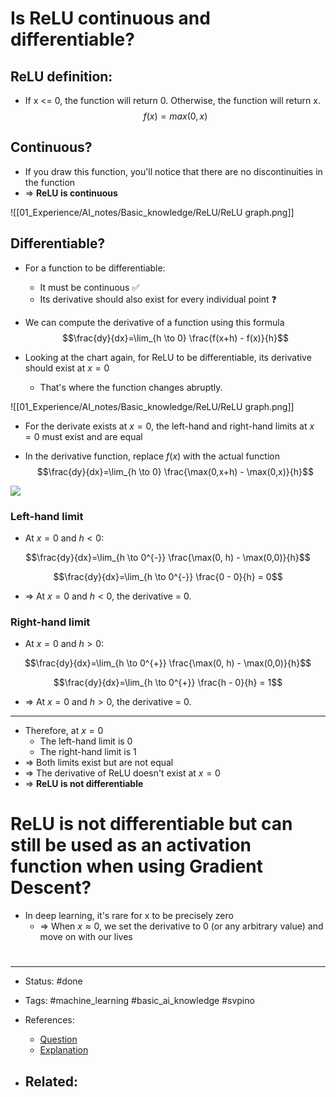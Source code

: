 # Is ReLU continuous and differentiable?
## ReLU definition:
- If x <= 0, the function will return 0. Otherwise, the function will return x.
$$f(x) = max(0, x)$$
## Continuous?
- If you draw this function, you'll notice that there are no discontinuities in the function
- => **ReLU is continuous**

![[01_Experience/AI_notes/Basic_knowledge/ReLU/ReLU graph.png]]

## Differentiable?

- For a function to be differentiable:
	- It must be continuous ✅
	- Its derivative should also exist for every individual point ❓

- We can compute the derivative of a function using this formula
$$\frac{dy}{dx}=\lim_{h \to 0} \frac{f(x+h) - f(x)}{h}$$

- Looking at the chart again, for ReLU to be differentiable, its derivative should exist at $x = 0$
	- That's where the function changes abruptly. 

![[01_Experience/AI_notes/Basic_knowledge/ReLU/ReLU graph.png]]

- For the derivate exists at $x = 0$, the left-hand and right-hand limits at $x = 0$ must exist and are equal


- In the derivative function, replace $f(x)$ with the actual function
$$\frac{dy}{dx}=\lim_{h \to 0} \frac{\max(0,x+h) - \max(0,x)}{h}$$


![](https://api.typefully.com/media-p/d4a9efff-86d6-4485-87e2-f3e12a666edb/)

### Left-hand limit
- At $x = 0$ and $h < 0$:

$$\frac{dy}{dx}=\lim_{h \to 0^{-}} \frac{\max(0, h) - \max(0,0)}{h}$$

$$\frac{dy}{dx}=\lim_{h \to 0^{-}} \frac{0 - 0}{h} = 0$$

- => At $x = 0$ and $h < 0$, the derivative = 0.

### Right-hand limit
- At $x = 0$ and $h > 0$:

$$\frac{dy}{dx}=\lim_{h \to 0^{+}} \frac{\max(0, h) - \max(0,0)}{h}$$

$$\frac{dy}{dx}=\lim_{h \to 0^{+}} \frac{h - 0}{h} = 1$$

- => At $x = 0$ and $h > 0$, the derivative = 0.

---

- Therefore, at $x = 0$
	- The left-hand limit is 0
	- The right-hand limit is 1
- => Both limits exist but are not equal
- => The derivative of ReLU doesn't exist at $x = 0$
- => **ReLU is not differentiable**

# ReLU is not differentiable but can still be used as an activation function when using Gradient Descent?

- In deep learning, it's rare for x to be precisely zero
	- => When $x \approx 0$, we set the derivative to 0 (or any arbitrary value) and move on with our lives



# 

---
- Status: #done

- Tags: #machine_learning #basic_ai_knowledge #svpino

- References:
	- [Question](https://twitter.com/svpino/status/1495835736100073474)
	- [Explanation](https://twitter.com/svpino/status/1496469904735621122)

- Related:
	- 
